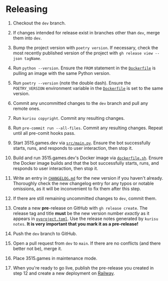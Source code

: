 # Releasing

1. Checkout the `dev` branch.

2. If changes intended for release exist in branches other than `dev`, merge them into `dev`.

3. Bump the project version with `poetry version`. If necessary, check the most recently published version of the
   project with `gh release view --json tagName`.

4. Run `python --version`. Ensure the `FROM` statement in the
   [`Dockerfile`](Dockerfile) is pulling an image with the same Python version.

5. Run `poetry --version` (note the double dash). Ensure the `POETRY_VERSION` environment variable in
   the [`Dockerfile`](Dockerfile) is set to the same version.

6. Commit any uncommitted changes to the `dev` branch and pull any remote ones.

7. Run `kurisu copyright`. Commit any resulting changes.

8. Run `pre-commit run --all-files`. Commit any resulting changes. Repeat until all pre-comit hooks pass.

9. Start 3515.games.dev via [`src/main.py`](src/main.py). Ensure the bot successfully starts, runs, and responds to user
   interaction, then stop it.

10. Build and run 3515.games.dev's Docker image via [`dockerfile.sh`](dockerfile.sh). Ensure the Docker image
    builds
    and that the bot successfully starts, runs, and responds to user interaction, then stop it.

11. Write an entry in [`CHANGELOG.md`](CHANGELOG.md) for the new version if you haven't already. Thoroughly check the
    new changelog entry for any typos or notable omissions, as it will be inconvenient to fix them after this step.

12. If there are still remaining uncommitted changes to `dev`, commit them.

13. Create a new **pre**-release on GitHub with `gh release create`. The release tag and title **must** be the new
    version number _exactly_ as it appears in [`pyproject.toml`](pyproject.toml). Use the release notes generated by
    `kurisu notes`. **It is very important that you mark it as a pre-release!**

14. Push the `dev` branch to GitHub.

15. Open a pull request from `dev` to `main`. If there are no conflicts (and there better not be), merge it.

16. Place 3515.games in maintenance mode.

17. When you're ready to go live, publish the pre-release you created in step 12 and create a new deployment
    on [Railway](https://railway.app).

